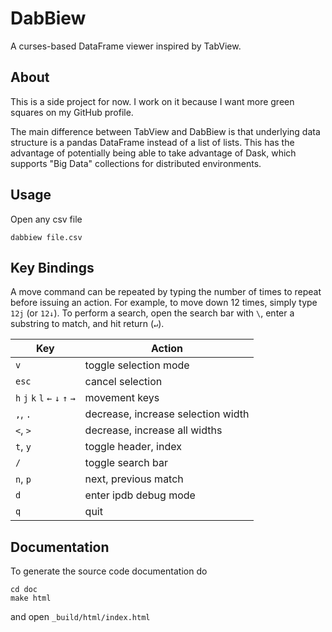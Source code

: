 # DabBiew
A curses-based DataFrame viewer inspired by TabView.

## About
This is a side project for now. I work on it because I want more green squares 
on my GitHub profile.

The main difference between TabView and DabBiew is that underlying data 
structure is a pandas DataFrame instead of a list of lists. This has the 
advantage of potentially being able to take advantage of Dask, which supports 
"Big Data" collections for distributed environments.

## Usage
Open any csv file

```
dabbiew file.csv
```

## Key Bindings
A move command can be repeated by typing the number of times to repeat before 
issuing an action. For example, to move down 12 times, simply type `12j` (or 
`12↓`). To perform a search, open the search bar with `\`, enter a substring to 
match, and hit return (`↵`).

| Key                              | Action                             |
|----------------------------------|------------------------------------|
| `v`                              | toggle selection mode              |
| `esc`                            | cancel selection                   |
| `h` `j` `k` `l` `←` `↓`  `↑` `→` | movement keys                      |
| `,`, `.`                         | decrease, increase selection width |
| `<`, `>`                         | decrease, increase all widths      |
| `t`, `y`                         | toggle header, index               |
| `/`                              | toggle search bar                  |
| `n`, `p`                         | next, previous match               |
| `d`                              | enter ipdb debug mode              |
| `q`                              | quit                               |

## Documentation
To generate the source code documentation do

```
cd doc
make html
```

and open ```_build/html/index.html```
